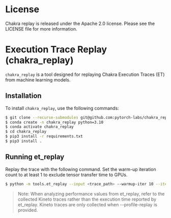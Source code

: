 # License
Chakra replay is released under the Apache 2.0 license. Please see the LICENSE file for more information.

# Execution Trace Replay (chakra_replay)
`chakra_replay` is a tool designed for replaying Chakra Execution Traces (ET) from machine learning models.

## Installation
To install `chakra_replay`, use the following commands:

```bash
$ git clone --recurse-submodules git@github.com:pytorch-labs/chakra_replay.git
$ conda create -n chakra_replay python=3.10
$ conda activate chakra_replay
$ cd chakra_replay
$ pip3 install -r requirements.txt
$ pip3 install .
```

## Running et_replay
Replay the trace with the following command. Set the warm-up iteration count to at least 1 to exclude tensor transfer time to GPUs.
```bash
$ python -m tools.et_replay --input <trace_path> --warmup-iter 10 --iter 50 --compute --profile-replay
```

> Note: When analyzing performance values from et_replay, refer to the collected Kineto traces rather than the execution time reported by et_replay. Kineto traces are only collected when --profile-replay is provided.
